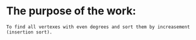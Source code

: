 # The purpose of the work:
```
To find all vertexes with even degrees and sort them by increasement (insertion sort).
```
